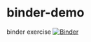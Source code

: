 # binder-demo
binder exercise
[![Binder](https://mybinder.org/badge_logo.svg)](https://mybinder.org/v2/gh/yinchenhsieh/binder-demo.git/HEAD)



